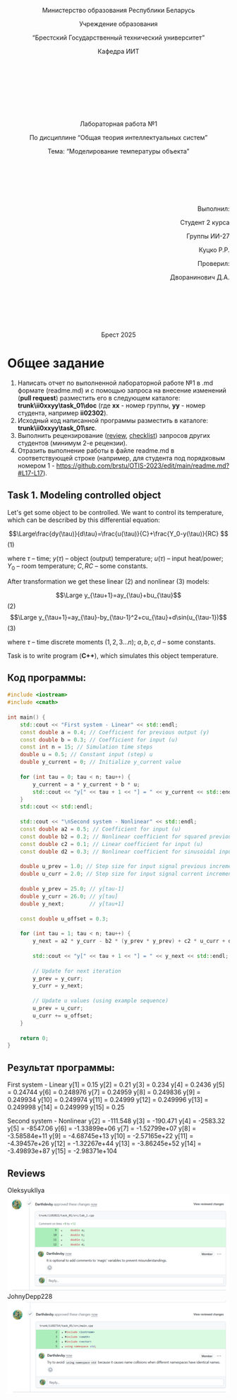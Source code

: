 <p align="center"> Министерство образования Республики Беларусь</p>
<p align="center">Учреждение образования</p>
<p align="center">“Брестский Государственный технический университет”</p>
<p align="center">Кафедра ИИТ</p>
<br><br><br><br><br><br><br>
<p align="center">Лабораторная работа №1</p>
<p align="center">По дисциплине “Общая теория интеллектуальных систем”</p>
<p align="center">Тема: “Моделирование температуры объекта”</p>
<br><br><br><br><br>
<p align="right">Выполнил:</p>
<p align="right">Студент 2 курса</p>
<p align="right">Группы ИИ-27</p>
<p align="right">Куцко Р.Р.</p>
<p align="right">Проверил:</p>
<p align="right">Дворанинович Д.А.</p>
<br><br><br><br><br>
<p align="center">Брест 2025</p>

# Общее задание #
1. Написать отчет по выполненной лабораторной работе №1 в .md формате (readme.md) и с помощью запроса на внесение изменений (**pull request**) разместить его в следующем каталоге: **trunk\ii0xxyy\task_01\doc** (где **xx** - номер группы, **yy** - номер студента, например **ii02302**).
2. Исходный код написанной программы разместить в каталоге: **trunk\ii0xxyy\task_01\src**.
3. Выполнить рецензирование ([review](https://linearb.io/blog/code-review-on-github), [checklist](https://linearb.io/blog/code-review-checklist)) запросов других студентов (минимум 2-е рецензии).
4. Отразить выполнение работы в файле readme.md в соответствующей строке (например, для студента под порядковым номером 1 - https://github.com/brstu/OTIS-2023/edit/main/readme.md?#L17-L17).

## Task 1. Modeling controlled object ##
Let's get some object to be controlled. We want to control its temperature, which can be described by this differential equation:

$$\Large\frac{dy(\tau)}{d\tau}=\frac{u(\tau)}{C}+\frac{Y_0-y(\tau)}{RC} $$ (1)

where $\tau$ – time; $y(\tau)$ – object (output) temperature; $u(\tau)$ – input heat/power; $Y_0$ – room temperature; $C,RC$ – some constants.

After transformation we get these linear (2) and nonlinear (3) models:

$$\Large y_{\tau+1}=ay_{\tau}+bu_{\tau}$$ (2)
$$\Large y_{\tau+1}=ay_{\tau}-by_{\tau-1}^2+cu_{\tau}+d\sin(u_{\tau-1})$$ (3)

where $\tau$ – time discrete moments ($1,2,3{\dots}n$); $a,b,c,d$ – some constants.

Task is to write program (**С++**), which simulates this object temperature.


## Код программы:
```C++
#include <iostream>
#include <cmath>

int main() {
    std::cout << "First system - Linear" << std::endl;
    const double a = 0.4; // Coefficient for previous output (y)
    const double b = 0.3; // Coefficient for input (u)
    const int n = 15; // Simulation time steps
    double u = 0.5; // Constant input (step) u
    double y_current = 0; // Initialize y_current value
    
    for (int tau = 0; tau < n; tau++) {
        y_current = a * y_current + b * u;
        std::cout << "y[" << tau + 1 << "] = " << y_current << std::endl;
    }
    std::cout << std::endl;

    std::cout << "\nSecond system - Nonlinear" << std::endl;
    const double a2 = 0.5; // Coefficient for input (u)
    const double b2 = 0.2; // Nonlinear coefficient for squared previous output (prevY²)
    const double c2 = 0.1; // Linear coefficient for input (u)
    const double d2 = 0.3; // Nonlinear coefficient for sinusoidal input term
    
    double u_prev = 1.0; // Step size for input signal previous increment ( u[tau-1] )
    double u_curr = 2.0; // Step size for input signal current increment ( u[tau] )
    
    double y_prev = 25.0; // y[tau-1]
    double y_curr = 26.0; // y[tau]
    double y_next;        // y[tau+1]

    const double u_offset = 0.3;
    
    for (int tau = 1; tau < n; tau++) {
        y_next = a2 * y_curr - b2 * (y_prev * y_prev) + c2 * u_curr + d2 * std::sin(u_prev);
        
        std::cout << "y[" << tau + 1 << "] = " << y_next << std::endl;
        
        // Update for next iteration
        y_prev = y_curr;
        y_curr = y_next;
        
        // Update u values (using example sequence)
        u_prev = u_curr;
        u_curr += u_offset;
    }

    return 0;
}
```

## Результат программы:
First system - Linear
y[1] = 0.15
y[2] = 0.21
y[3] = 0.234
y[4] = 0.2436
y[5] = 0.24744
y[6] = 0.248976
y[7] = 0.24959
y[8] = 0.249836
y[9] = 0.249934
y[10] = 0.249974
y[11] = 0.24999
y[12] = 0.249996
y[13] = 0.249998
y[14] = 0.249999
y[15] = 0.25


Second system - Nonlinear
y[2] = -111.548
y[3] = -190.471
y[4] = -2583.32
y[5] = -8547.06
y[6] = -1.33899e+06
y[7] = -1.52799e+07
y[8] = -3.58584e+11
y[9] = -4.68745e+13
y[10] = -2.57165e+22
y[11] = -4.39457e+26
y[12] = -1.32267e+44
y[13] = -3.86245e+52
y[14] = -3.49893e+87
y[15] = -2.98371e+104

## Reviews
OleksyukIlya
<br>
![Review for OleksyukIlya](OleksyukIlya.png)
<br>
JohnyDepp228
<br>
![Review for JohnyDepp228](JohnyDepp228.png)




